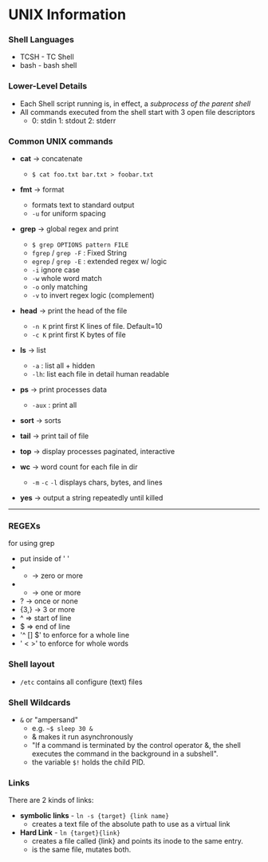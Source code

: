 # UNIX Information

### Shell Languages
- TCSH - TC Shell
- bash - bash shell


### Lower-Level Details
- Each Shell script running is, in effect, a *subprocess of the parent shell*
- All commands executed from the shell start with 3 open file descriptors
    - 0: stdin 1: stdout 2: stderr 


### Common UNIX commands

- **cat**    -> concatenate
    - `$ cat foo.txt bar.txt > foobar.txt`

- **fmt**    -> format
    - formats text to standard output
    - `-u` for uniform spacing

- **grep**   -> global regex and print
    - `$ grep OPTIONS pattern FILE`
    - `fgrep` / `grep -F` : Fixed String
    - `egrep` / `grep -E` : extended regex w/ logic
    - `-i` ignore case
    - `-w` whole word match
    - `-o` only matching
    - `-v` to invert regex logic (complement)

- **head**   -> print the head of the file
    - `-n K` print first K lines of file. Default=10
    - `-c K` print first K bytes of file

- **ls**   -> list
    - `-a` : list all + hidden
    - `-lh`: list each file in detail human readable

- **ps**   -> print processes data
    - `-aux` : print all

- **sort**   -> sorts

- **tail**   -> print tail of file

- **top**    -> display processes paginated, interactive

- **wc**     ->     word count for each file in dir  
    - `-m` `-c` `-l` displays chars, bytes, and lines

- **yes**    ->  output a string repeatedly until killed    

-----------------------
### REGEXs
for using grep
- put inside of '  '
- *  -> zero or more
- +  -> one or more
- ?  -> once or none
- {3,} -> 3 or more
- ^  => start of line
- $  => end of line
- '^ [] $' to enforce for a whole line
- ' \<  \>' to enforce for whole words

### Shell layout
- `/etc` contains all configure (text) files

### Shell Wildcards
- `&` or "ampersand"
    - e.g. `~$ sleep 30 &`
    - & makes it run asynchronously
    - "If a command is terminated by the control operator &, the shell executes the command in the background in a subshell".
    - the variable `$!` holds the child PID.


### Links

There are 2 kinds of links:
- **symbolic links** - `ln -s {target} {link name}`
    - creates a text file of the absolute path to use as a virtual link
- **Hard Link** - `ln {target}{link}`
    - creates a file called {link} and points its inode to the same entry.
    - is the same file, mutates both.

